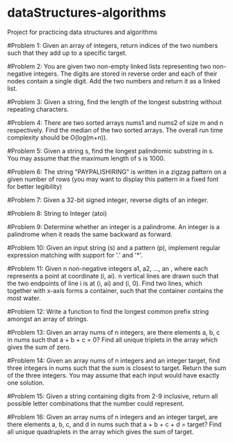 # dataStructures-algorithms
Project for practicing data structures and algorithms

#Problem 1: 
Given an array of integers, return indices of the two numbers such that they add up to a specific target.
     
#Problem 2: 
You are given two non-empty linked lists representing two non-negative integers. The digits are stored in reverse order and each of their nodes contain a single digit. Add the two numbers and return it as a linked list.
     
#Problem 3: 
Given a string, find the length of the longest substring without repeating characters.
     
#Problem 4: 
There are two sorted arrays nums1 and nums2 of size m and n respectively. Find the median of the two sorted arrays. The overall run time complexity should be O(log(m+n)).

#Problem 5: 
Given a string s, find the longest palindromic substring in s. You may assume that the maximum length of s is 1000.

#Problem 6: 
The string "PAYPALISHIRING" is written in a zigzag pattern on a given number of rows (you may want to display this pattern in a fixed font for better legibility)

#Problem 7:
Given a 32-bit signed integer, reverse digits of an integer.

#Problem 8: 
String to Integer (atoi)

#Problem 9: 
Determine whether an integer is a palindrome. An integer is a palindrome when it reads the same backward as forward.

#Problem 10: 
Given an input string (s) and a pattern (p), implement regular expression matching with support for '.' and '*'.
     
#Problem 11: 
Given n non-negative integers a1, a2, ..., an , where each represents a point at coordinate (i, ai). n vertical lines are drawn such that the two endpoints of line i is at (i, ai) and (i, 0). Find two lines, which together with x-axis forms a container, such that the container contains the most water.

#Problem 12: 
Write a function to find the longest common prefix string amongst an array of strings.

#Problem 13: 
Given an array nums of n integers, are there elements a, b, c in nums such that a + b + c = 0? Find all unique triplets in the array which gives the sum of zero.

#Problem 14: 
Given an array nums of n integers and an integer target, find three integers in nums such that the sum is closest to target. Return the sum of the three integers. You may assume that each input would have exactly one solution.

#Problem 15: 
Given a string containing digits from 2-9 inclusive, return all possible letter combinations that the number could represent.

#Problem 16: 
Given an array nums of n integers and an integer target, are there elements a, b, c, and d in nums such that a + b + c + d = target? Find all unique quadruplets in the array which gives the sum of target.